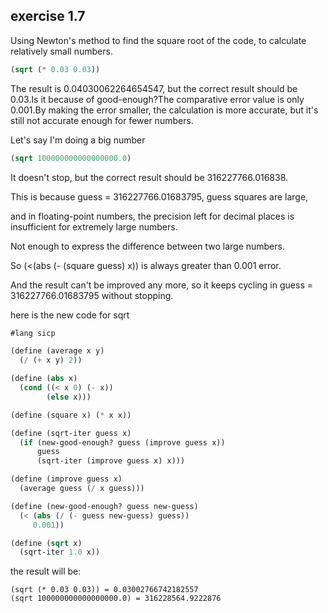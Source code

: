 ## exercise 1.7


Using Newton's method to find the square root of the code, to calculate relatively small numbers.
```Scheme
(sqrt (* 0.03 0.03))
```
The result is 0.04030062264654547, but the correct result should be 0.03.Is it because of good-enough?The comparative error value is only 0.001.By making the error smaller, the calculation is more accurate, but it's still not accurate enough for fewer numbers.

Let's say I'm doing a big number
```Scheme
(sqrt 100000000000000000.0)
```
It doesn't stop, but the correct result should be 316227766.016838.

This is because guess = 316227766.01683795, guess squares are large, 

and in floating-point numbers, the precision left for decimal places is insufficient for extremely large numbers.

Not enough to express the difference between two large numbers.

So (<(abs (- (square guess) x)) is always greater than 0.001 error.

And the result can't be improved any more, so it keeps cycling in guess = 316227766.01683795 without stopping.

here is the new code for sqrt
```Scheme
#lang sicp

(define (average x y) 
  (/ (+ x y) 2))

(define (abs x)
  (cond ((< x 0) (- x))
        (else x)))

(define (square x) (* x x))

(define (sqrt-iter guess x)
  (if (new-good-enough? guess (improve guess x))
      guess
      (sqrt-iter (improve guess x) x)))

(define (improve guess x)
  (average guess (/ x guess)))

(define (new-good-enough? guess new-guess)
  (< (abs (/ (- guess new-guess) guess))
     0.001))

(define (sqrt x)
  (sqrt-iter 1.0 x))
```

the result will be:
```
(sqrt (* 0.03 0.03)) = 0.03002766742182557
(sqrt 100000000000000000.0) = 316228564.9222876
```
